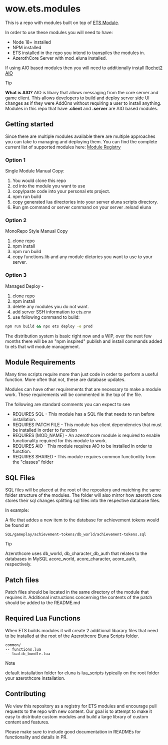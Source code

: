 # wow.ets.modules
This is a repo with modules built on top of [ETS Module](https://github.com/araxiaonline/wow-eluna-ts-module). 

In order to use these modules you will need to have: 
* Node 18+ installed
* NPM installed
* ETS installed in the repo you intend to transpiles the modules in. 
* AzerothCore Server with mod_eluna installed. 

If using AIO based modules then you will need to additionally install 
[Rochet2 AIO](https://github.com/Rochet2/AIO) 

> [!TIP]
> **What is AIO?**
> AIO is libary that allows messaging from the core server and game client.  This allows developers to build and deploy server side UI changes as if they were AddOns without requiring a user to install anything.  Modules in this repo that have __.client__ and __.server__ are AIO based modules. 

## Getting started
Since there are multiple modules available there are multiple approaches you can take to managing and deploying them. You can find the complete current list of supported modules here: [Module Registry](modules/index.md)

### Option 1
Single Module Manual Copy: 
1. You would clone this repo 
2. cd into the module you want to use
3. copy/paste code into your personal ets project. 
4. npm run build 
5. copy generated lua directories into your server eluna scripts directory. 
6. Run gm command or server command on your server .reload eluna

### Option 2 
MonoRepo Style Manual Copy
1. clone repo
2. npm install 
3. npm run build
4. copy functions.lib and any module dictories you want to use to your server. 

### Option 3 
Managed Deploy - 
1. clone repo
2. npm install 
3. delete any modules you do not want. 
4. add server SSH information to ets.env
5. use following command to build:
```bash
npm run build && npx ets deploy -e prod 
```

The distribution system is basic right now and a WIP, over the next few months there will be an "npm inspired" publish and install commands added to ets that will module management. 

## Module Requirements
Many time scripts require more than just code in order to perform a useful function.  More often that not, these are database updates.  

Modules can have other requirements that are necessary to make a module work. These requirements will be commented in the top of the file. 

The following are standard comments you can expect to see

* REQUIRES SQL - This module has a SQL file that needs to run before installation. 
* REQUIRES PATCH FILE - This module has client dependencies that must be installed in order to function
* REQUIRES [MOD_NAME] - An azerothcore module is required to enable functionality required for this module to work. 
* REQUIRES AIO - This module requires AIO to be installed in order to function. 
* REQUIRES SHARED - This module requires common functionlity from the "classes" folder

## SQL Files 
SQL files will be placed at the root of the repository and matching the same folder structure of the modules.  The folder will also mirror how azeroth core stores their sql changes splitting sql files into the respective database files. 

In example:

A file that addes a new item to the database for achievement tokens would be found at
```
SQL/gameplay/achievement-tokens/db_world/achievement-tokens.sql
```

>[!TIP]
> Azerothcore uses db_world, db_character_db_auth that relates to the databases in MySQL acore_world, acore_character, acore_auth, respectively. 

## Patch files
Patch files should be located in the same directory of the module that requires it. Additional instructions concerning the contents of the patch should be added to the README.md

## Required Lua Functions
When ETS builds modules it will create 2 additional libarary files that need to be installed at the root of the Azerothcore Eluna Scripts folder. 

```
common/
-- functions.lua
-- lualib_bundle.lua
```
> [!NOTE]
> default installation folder for eluna is lua_scripts typically on the root folder your azerothcore installation. 

## Contributing
We view this repository as a registry for ETS modules and encourage pull requests to the repo with new content. Our goal is to attempt to make it easy to distribute custom modules and build a large library of custom content and features.  

Please make sure to include good documentation in READMEs for functionality and details in PR. 